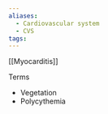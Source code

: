 ```yaml
---
aliases:
  - Cardiovascular system
  - CVS
tags:
---
```



[[Myocarditis]]


Terms
- Vegetation
- Polycythemia